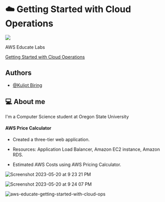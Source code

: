 
# ☁️ Getting Started with Cloud Operations
<p align="left">
  <a href="https://skillicons.dev">
     <img src="https://skillicons.dev/icons?i=aws" />
  </a>
</p>

AWS Educate Labs

[Getting Started with Cloud Operations](https://www.credly.com/badges/ec52ffa4-0b9f-4e9d-b831-e8a89eaa7dd9/public_url)
## Authors

- [@Kuljot Biring](https://www.github.com/kuljotbiring)


## 💻 About me

I'm a Computer Science student at Oregon State University

#### AWS Price Calculator

* Created a three-tier web application.

* Resources: Application Load Balancer, Amazon EC2 instance, Amazon RDS.

* Estimated AWS Costs using AWS Pricing Calculator.

![Screenshot 2023-05-20 at 9 23 21 PM](https://github.com/kuljotbiring/AWS-Getting-started-with-Cloud-Operations/assets/34665034/976a6fc0-84f9-4f8b-a8ee-7a8857bd7713)

![Screenshot 2023-05-20 at 9 24 07 PM](https://github.com/kuljotbiring/AWS-Getting-started-with-Cloud-Operations/assets/34665034/fa78c4fd-97d6-4846-883b-2028f5a4a938)

![aws-educate-getting-started-with-cloud-ops](https://github.com/kuljotbiring/AWS-Getting-started-with-Cloud-Operations/assets/34665034/7615edf3-e716-402a-989a-14edad59c202)
